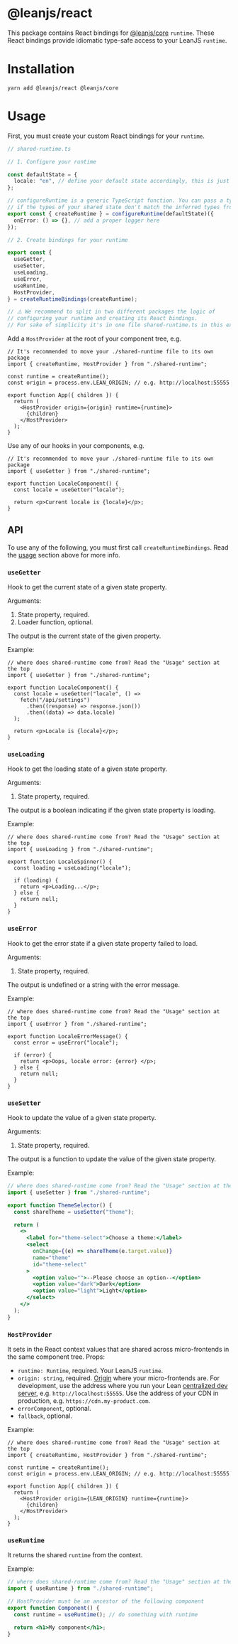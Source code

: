 # @leanjs/react

This package contains React bindings for [@leanjs/core](https://github.com/leanjs/leanjs/tree/main/packages/core) `runtime`. These React bindings provide idiomatic type-safe access to your LeanJS `runtime`.

# Installation

`yarn add @leanjs/react @leanjs/core`

# Usage

First, you must create your custom React bindings for your `runtime`.

```ts
// shared-runtime.ts

// 1. Configure your runtime

const defaultState = {
  locale: "en", // define your default state accordingly, this is just an example
};

// configureRuntime is a generic TypeScript function. You can pass a type to it
// if the types of your shared state don't match the inferred types from defaultState
export const { createRuntime } = configureRuntime(defaultState)({
  onError: () => {}, // add a proper logger here
});

// 2. Create bindings for your runtime

export const {
  useGetter,
  useSetter,
  useLoading,
  useError,
  useRuntime,
  HostProvider,
} = createRuntimeBindings(createRuntime);

// ⚠️ We recommend to split in two different packages the logic of
// configuring your runtime and creating its React bindings.
// For sake of simplicity it's in one file shared-runtime.ts in this example.
```

Add a `HostProvider` at the root of your component tree, e.g.

```tsx
// It's recommended to move your ./shared-runtime file to its own package
import { createRuntime, HostProvider } from "./shared-runtime";

const runtime = createRuntime();
const origin = process.env.LEAN_ORIGIN; // e.g. http://localhost:55555

export function App({ children }) {
  return (
    <HostProvider origin={origin} runtime={runtime}>
      {children}
    </HostProvider>
  );
}
```

Use any of our hooks in your components, e.g.

```tsx
// It's recommended to move your ./shared-runtime file to its own package
import { useGetter } from "./shared-runtime";

export function LocaleComponent() {
  const locale = useGetter("locale");

  return <p>Current locale is {locale}</p>;
}
```

## API

To use any of the following, you must first call `createRuntimeBindings`. Read the [usage](#usage) section above for more info.

### `useGetter`

Hook to get the current state of a given state property.

Arguments:

1. State property, required.
2. Loader function, optional.

The output is the current state of the given property.

Example:

```tsx
// where does shared-runtime come from? Read the "Usage" section at the top
import { useGetter } from "./shared-runtime";

export function LocaleComponent() {
  const locale = useGetter("locale", () =>
    fetch("/api/settings")
      .then((response) => response.json())
      .then((data) => data.locale)
  );

  return <p>Locale is {locale}</p>;
}
```

### `useLoading`

Hook to get the loading state of a given state property.

Arguments:

1. State property, required.

The output is a boolean indicating if the given state property is loading.

Example:

```tsx
// where does shared-runtime come from? Read the "Usage" section at the top
import { useLoading } from "./shared-runtime";

export function LocaleSpinner() {
  const loading = useLoading("locale");

  if (loading) {
    return <p>Loading...</p>;
  } else {
    return null;
  }
}
```

### `useError`

Hook to get the error state if a given state property failed to load.

Arguments:

1. State property, required.

The output is undefined or a string with the error message.

Example:

```tsx
// where does shared-runtime come from? Read the "Usage" section at the top
import { useError } from "./shared-runtime";

export function LocaleErrorMessage() {
  const error = useError("locale");

  if (error) {
    return <p>Oops, locale error: {error} </p>;
  } else {
    return null;
  }
}
```

### `useSetter`

Hook to update the value of a given state property.

Arguments:

1. State property, required.

The output is a function to update the value of the given state property.

Example:

```jsx
// where does shared-runtime come from? Read the "Usage" section at the top
import { useSetter } from "./shared-runtime";

export function ThemeSelector() {
  const shareTheme = useSetter("theme");

  return (
    <>
      <label for="theme-select">Choose a theme:</label>
      <select
        onChange={(e) => shareTheme(e.target.value)}
        name="theme"
        id="theme-select"
      >
        <option value="">--Please choose an option--</option>
        <option value="dark">Dark</option>
        <option value="light">Light</option>
      </select>
    </>
  );
}
```

### `HostProvider`

It sets in the React context values that are shared across micro-frontends in the same component tree. Props:

- `runtime: Runtime`, required. Your LeanJS `runtime`.
- `origin: string`, required. [Origin](https://developer.mozilla.org/en-US/docs/Web/HTTP/Headers/Origin) where your micro-frontends are. For development, use the address where you run your Lean [centralized dev server](/packages/cli#centralized-dev-server), e.g. `http://localhost:55555`. Use the address of your CDN in production, e.g. `https://cdn.my-product.com`.
- `errorComponent`, optional.
- `fallback`, optional.

Example:

```tsx
// where does shared-runtime come from? Read the "Usage" section at the top
import { createRuntime, HostProvider } from "./shared-runtime";

const runtime = createRuntime();
const origin = process.env.LEAN_ORIGIN; // e.g. http://localhost:55555

export function App({ children }) {
  return (
    <HostProvider origin={LEAN_ORIGIN} runtime={runtime}>
      {children}
    </HostProvider>
  );
}
```

### `useRuntime`

It returns the shared `runtime` from the context.

Example:

```jsx
// where does shared-runtime come from? Read the "Usage" section at the top
import { useRuntime } from "./shared-runtime";

// HostProvider must be an ancestor of the following component
export function Component() {
  const runtime = useRuntime(); // do something with runtime

  return <h1>My component</h1>;
}
```
